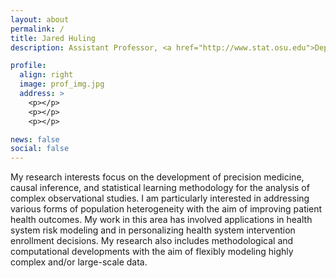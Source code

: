 ```yaml
---
layout: about
permalink: /
title: Jared Huling
description: Assistant Professor, <a href="http://www.stat.osu.edu">Department of Statistics</a>, <a href = "http://www.osu.edu"> The Ohio State University</a>.

profile:
  align: right
  image: prof_img.jpg
  address: >
    <p></p>
    <p></p>
    <p></p>

news: false
social: false
---
```


My research interests focus on the development of precision medicine, causal inference, and statistical learning methodology for the analysis of complex observational studies.
I am particularly interested in addressing various forms of population heterogeneity with the aim of improving patient health outcomes. My work in this area has involved applications in health system risk modeling and in personalizing health system intervention enrollment decisions. My research also includes methodological and computational developments with the aim of flexibly modeling highly complex and/or large-scale data.
